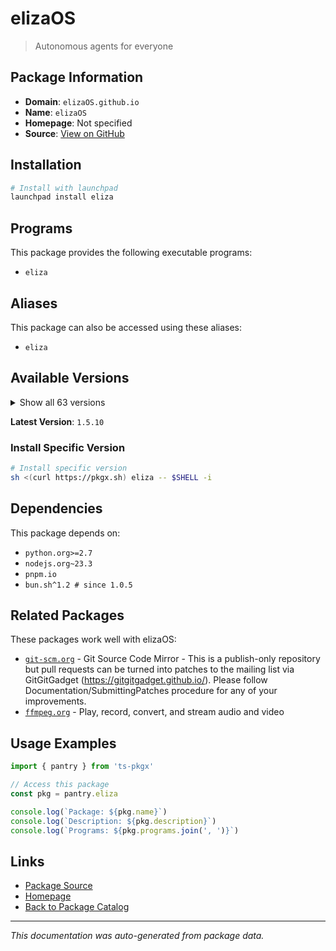 # elizaOS

> Autonomous agents for everyone

## Package Information

- **Domain**: `elizaOS.github.io`
- **Name**: `elizaOS`
- **Homepage**: Not specified
- **Source**: [View on GitHub](https://github.com/pkgxdev/pantry/tree/main/projects/elizaOS.github.io/package.yml)

## Installation

```bash
# Install with launchpad
launchpad install eliza
```

## Programs

This package provides the following executable programs:

- `eliza`

## Aliases

This package can also be accessed using these aliases:

- `eliza`

## Available Versions

<details>
<summary>Show all 63 versions</summary>

- `1.5.10`, `1.5.9`, `1.5.8`, `1.5.7`, `1.5.6`
- `1.5.5`, `1.5.4`, `1.5.2`, `1.5.1`, `1.5.0`
- `1.4.5`, `1.4.4`, `1.4.3`, `1.4.2`, `1.4.1`
- `1.3.6`, `1.3.4`, `1.3.3`, `1.3.2`, `1.3.1`
- `1.3.0`, `1.2.12`, `1.2.10`, `1.2.9`, `1.2.8`
- `1.2.7`, `1.2.6`, `1.2.5`, `1.2.4`, `1.2.3`
- `1.2.2`, `1.2.1`, `1.2.0`, `1.1.8`, `1.1.6`
- `1.1.5`, `1.1.4`, `1.1.3`, `1.1.2`, `1.1.1`
- `1.1.0`, `1.0.20`, `1.0.19`, `1.0.18`, `1.0.17`
- `1.0.16`, `1.0.15`, `1.0.14`, `1.0.13`, `1.0.12`
- `1.0.11`, `1.0.10`, `1.0.9`, `1.0.8`, `1.0.7`
- `1.0.6`, `1.0.5`, `0.25.19`, `0.25.9`, `0.25.8`
- `0.1.9`, `0.1.8.1`, `0.1.7`

</details>

**Latest Version**: `1.5.10`

### Install Specific Version

```bash
# Install specific version
sh <(curl https://pkgx.sh) eliza -- $SHELL -i
```

## Dependencies

This package depends on:

- `python.org>=2.7`
- `nodejs.org~23.3`
- `pnpm.io`
- `bun.sh^1.2 # since 1.0.5`

## Related Packages

These packages work well with elizaOS:

- [`git-scm.org`](../git-scm.org/index.md) - Git Source Code Mirror - This is a publish-only repository but pull requests can be turned into patches to the mailing list via GitGitGadget (https://gitgitgadget.github.io/). Please follow Documentation/SubmittingPatches procedure for any of your improvements.
- [`ffmpeg.org`](../ffmpeg.org/index.md) - Play, record, convert, and stream audio and video

## Usage Examples

```typescript
import { pantry } from 'ts-pkgx'

// Access this package
const pkg = pantry.eliza

console.log(`Package: ${pkg.name}`)
console.log(`Description: ${pkg.description}`)
console.log(`Programs: ${pkg.programs.join(', ')}`)
```

## Links

- [Package Source](https://github.com/pkgxdev/pantry/tree/main/projects/elizaOS.github.io/package.yml)
- [Homepage](#)
- [Back to Package Catalog](../../package-catalog.md)

---

*This documentation was auto-generated from package data.*
